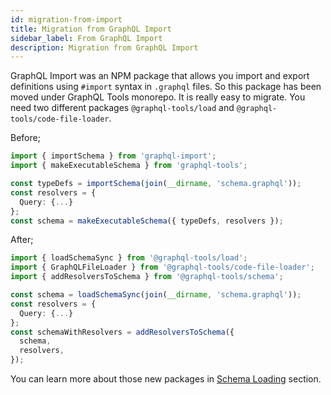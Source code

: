 ```yaml
---
id: migration-from-import
title: Migration from GraphQL Import
sidebar_label: From GraphQL Import
description: Migration from GraphQL Import
---
```


GraphQL Import was an NPM package that allows you import and export definitions using `#import` syntax in `.graphql` files. So this package has been moved under GraphQL Tools monorepo. It is really easy to migrate. You need two different packages `@graphql-tools/load` and `@graphql-tools/code-file-loader`.

Before;
```ts
import { importSchema } from 'graphql-import';
import { makeExecutableSchema } from 'graphql-tools';

const typeDefs = importSchema(join(__dirname, 'schema.graphql'));
const resolvers = {
  Query: {...}
};
const schema = makeExecutableSchema({ typeDefs, resolvers });
```

After;
```ts
import { loadSchemaSync } from '@graphql-tools/load';
import { GraphQLFileLoader } from '@graphql-tools/code-file-loader';
import { addResolversToSchema } from '@graphql-tools/schema';

const schema = loadSchemaSync(join(__dirname, 'schema.graphql'));
const resolvers = {
  Query: {...}
};
const schemaWithResolvers = addResolversToSchema({
  schema,
  resolvers,
});
```

You can learn more about those new packages in [Schema Loading](/docs/schema-loading) section.

